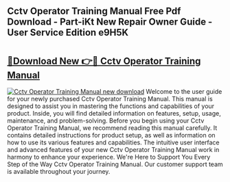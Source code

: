 ## Cctv Operator Training Manual Free Pdf Download - Part-iKt New Repair Owner Guide - User Service Edition e9H5K

# <h2><a href="http://cf11097.oget.top/?id=Cctv+Operator+Training+Manual">🔗Download New 👉🔴 Cctv Operator Training Manual</a></h2>

[![Cctv Operator Training Manual new download](https://i.imgur.com/5g1atiW.png)](http://cf11097.oget.top/?id=Cctv+Operator+Training+Manual)
Welcome to the user guide for your newly purchased Cctv Operator Training Manual. This manual is designed to assist you in mastering the functions and capabilities of your product. Inside, you will find detailed information on features, setup, usage, maintenance, and problem-solving. Before you begin using your Cctv Operator Training Manual, we recommend reading this manual carefully. It contains detailed instructions for product setup, as well as information on how to use its various features and capabilities. The intuitive user interface and advanced features of your new Cctv Operator Training Manual work in harmony to enhance your experience. We're Here to Support You Every Step of the Way Cctv Operator Training Manual. Our customer support team is available throughout your journey.
